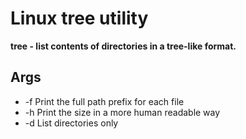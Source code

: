 # Linux tree utility

**tree - list contents of directories in a tree-like format.**

## Args

- -f Print the full path prefix for each file<br>
- -h Print the size in a more human readable way<br>
- -d List directories only
